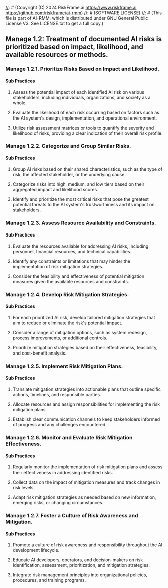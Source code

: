 [//]: # (COPYRIGHT)
[//]: # (RiskFrame.ai - AI Risk Management and Resilience Framework)
[//]: # (Copyright (C) 2024 RiskFrame.ai https://www.riskframe.ai https://github.com/riskframe/ai-rmm)
[//]: # (SOFTWARE LICENSE)
[//]: # (This file is part of AI-RMM, which is distributed under GNU General Public License V3. See LICENSE.txt to get a full copy.)
    
## Manage 1.2: Treatment of documented AI risks is prioritized based on impact, likelihood, and available resources or methods.

### Manage 1.2.1. Prioritize Risks Based on Impact and Likelihood.

#### Sub Practices

1. Assess the potential impact of each identified AI risk on various stakeholders, including individuals, organizations, and society as a whole.

2. Evaluate the likelihood of each risk occurring based on factors such as the AI system's design, implementation, and operational environment.

3. Utilize risk assessment matrices or tools to quantify the severity and likelihood of risks, providing a clear indication of their overall risk profile.

### Manage 1.2.2. Categorize and Group Similar Risks.

#### Sub Practices

1. Group AI risks based on their shared characteristics, such as the type of risk, the affected stakeholder, or the underlying cause.

2. Categorize risks into high, medium, and low tiers based on their aggregated impact and likelihood scores.

3. Identify and prioritize the most critical risks that pose the greatest potential threats to the AI system's trustworthiness and its impact on stakeholders.

### Manage 1.2.3. Assess Resource Availability and Constraints.

#### Sub Practices

1. Evaluate the resources available for addressing AI risks, including personnel, financial resources, and technical capabilities.

2. Identify any constraints or limitations that may hinder the implementation of risk mitigation strategies.

3. Consider the feasibility and effectiveness of potential mitigation measures given the available resources and constraints.

### Manage 1.2.4. Develop Risk Mitigation Strategies.

#### Sub Practices

1. For each prioritized AI risk, develop tailored mitigation strategies that aim to reduce or eliminate the risk's potential impact.

2. Consider a range of mitigation options, such as system redesign, process improvements, or additional controls.

3. Prioritize mitigation strategies based on their effectiveness, feasibility, and cost-benefit analysis.

### Manage 1.2.5. Implement Risk Mitigation Plans.

#### Sub Practices

1. Translate mitigation strategies into actionable plans that outline specific actions, timelines, and responsible parties.

2. Allocate resources and assign responsibilities for implementing the risk mitigation plans.

3. Establish clear communication channels to keep stakeholders informed of progress and any challenges encountered.

### Manage 1.2.6. Monitor and Evaluate Risk Mitigation Effectiveness.

#### Sub Practices

1. Regularly monitor the implementation of risk mitigation plans and assess their effectiveness in addressing identified risks.

2. Collect data on the impact of mitigation measures and track changes in risk levels.

3. Adapt risk mitigation strategies as needed based on new information, emerging risks, or changing circumstances.

### Manage 1.2.7. Foster a Culture of Risk Awareness and Mitigation.

#### Sub Practices

1. Promote a culture of risk awareness and responsibility throughout the AI development lifecycle.

2. Educate AI developers, operators, and decision-makers on risk identification, assessment, prioritization, and mitigation strategies.

3. Integrate risk management principles into organizational policies, procedures, and training programs.

